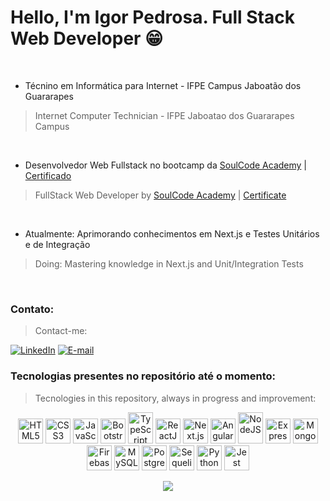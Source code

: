 # Hello, I'm Igor Pedrosa. Full Stack Web Developer 😁
<br/>

- Técnino em Informática para Internet - IFPE Campus Jaboatão dos Guararapes
> Internet Computer Technician - IFPE Jaboatao dos Guararapes Campus
<br/>

- Desenvolvedor Web Fullstack no bootcamp da [SoulCode Academy](https://soulcodeacademy.org/curso-web-full-stack.html) | [Certificado](https://www.linkedin.com/posts/igor-pedrosa_soulcoder-soulcodeacademy-tntenergydrink-activity-6912188703926841344-m2ms?utm_source=linkedin_share&utm_medium=member_desktop_web)
> FullStack Web Developer by [SoulCode Academy](https://soulcodeacademy.org/curso-web-full-stack.html) | [Certificate](https://www.linkedin.com/posts/igor-pedrosa_soulcoder-soulcodeacademy-tntenergydrink-activity-6912188703926841344-m2ms?utm_source=linkedin_share&utm_medium=member_desktop_web)
<br/>

- Atualmente: Aprimorando conhecimentos em Next.js e Testes Unitários e de Integração
> Doing: Mastering knowledge in Next.js and Unit/Integration Tests
<br/>

### Contato:
> Contact-me:

[![LinkedIn](https://img.shields.io/badge/LinkedIn-0077B5?style=for-the-badge&logo=linkedin&logoColor=white)](https://www.linkedin.com/in/igor-pedrosa/)
[![E-mail](https://img.shields.io/badge/Gmail-D14836?style=for-the-badge&logo=gmail&logoColor=white)](mailto:ilap1036@gmail.com)


### Tecnologias presentes no repositório até o momento: 
> Tecnologies in this repository, always in progress and improvement:

<p align="center">
  <img width="40" title="HTML5" src="https://cdn.jsdelivr.net/gh/devicons/devicon/icons/html5/html5-original.svg" />
  <img width="40" title="CSS3" src="https://cdn.jsdelivr.net/gh/devicons/devicon/icons/css3/css3-original.svg" />
  <img width="40" title="JavaScript" src="https://cdn.jsdelivr.net/gh/devicons/devicon/icons/javascript/javascript-original.svg" />
  <img width="40" title="Bootstrap" src="https://cdn.jsdelivr.net/gh/devicons/devicon/icons/bootstrap/bootstrap-original.svg" />
  <img width="40" title="TypeScript" height="50" src="https://cdn.jsdelivr.net/gh/devicons/devicon/icons/typescript/typescript-original.svg" />
  <img width="40" title="ReactJS" src="https://cdn.jsdelivr.net/gh/devicons/devicon/icons/react/react-original.svg" />
  <img width="40" title="Next.js" src="https://camo.githubusercontent.com/92ec9eb7eeab7db4f5919e3205918918c42e6772562afb4112a2909c1aaaa875/68747470733a2f2f6173736574732e76657263656c2e636f6d2f696d6167652f75706c6f61642f76313630373535343338352f7265706f7369746f726965732f6e6578742d6a732f6e6578742d6c6f676f2e706e67" />
  <img width="40" title="Angular" src="https://cdn.jsdelivr.net/gh/devicons/devicon/icons/angularjs/angularjs-original.svg" />
  <img width="40" title="NodeJS" height="50" src="https://cdn.jsdelivr.net/gh/devicons/devicon/icons/nodejs/nodejs-original.svg" />
  <img width="40" title="Express" src="https://assets.website-files.com/61ca3f775a79ec5f87fcf937/6202fcdee5ee8636a145a41b_1234.png" />
  <img width="40" title="MongoDB" src="https://cdn.jsdelivr.net/gh/devicons/devicon/icons/mongodb/mongodb-original.svg" />
  <img width="40" title="Firebase" src="https://cdn.jsdelivr.net/gh/devicons/devicon/icons/firebase/firebase-plain.svg" />
  <img width="40" title="MySQL" src="https://cdn.jsdelivr.net/gh/devicons/devicon/icons/mysql/mysql-original.svg" />
  <img width="40" title="PostgresSQL" src="https://cdn.jsdelivr.net/gh/devicons/devicon/icons/postgresql/postgresql-original.svg" />
  <img width="40" title="Sequelize" src="https://cdn.jsdelivr.net/gh/devicons/devicon/icons/sequelize/sequelize-original.svg" />
  <img width="40" title="Python" src="https://cdn.jsdelivr.net/gh/devicons/devicon/icons/python/python-original.svg" />        
  <img width="40" title="Jest" src="https://cdn.jsdelivr.net/gh/devicons/devicon/icons/jest/jest-plain.svg" />         
</p>

<p align="center">
  <img src="https://i.imgur.com/lfnpjaD.gif">
</p>
